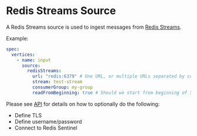 # Redis Streams Source

A Redis Streams source is used to ingest messages from [Redis Streams](https://redis.io/docs/data-types/streams-tutorial/).

Example:

```yaml
spec:
  vertices:
    - name: input
      source:
        redisStreams:
          url: "redis:6379" # One URL, or multiple URLs separated by comma
          stream: test-stream
          consumerGroup: my-group
          readFromBeginning: true # Should we start from beginning of Stream or latest?

```

Please see [API](https://github.com/numaproj/numaflow/blob/main/docs/APIs.md#redisstreamssource) for details on how to optionally do the following:
- Define TLS
- Define username/password
- Connect to Redis Sentinel 